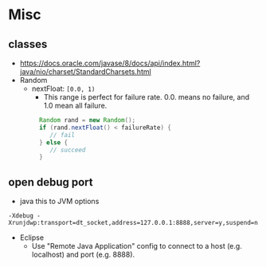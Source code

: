 # Misc
## classes
* https://docs.oracle.com/javase/8/docs/api/index.html?java/nio/charset/StandardCharsets.html
* Random
  * nextFloat: ```[0.0, 1)```
    * This range is perfect for failure rate. 0.0. means no failure, and 1.0 mean all failure.
    ```java
      Random rand = new Random();
      if (rand.nextFloat() < failureRate) {
         // fail
      } else {
         // succeed
      }
    ```

## open debug port
* java this to JVM options
```
-Xdebug -Xrunjdwp:transport=dt_socket,address=127.0.0.1:8888,server=y,suspend=n
```
* Eclipse
  * Use "Remote Java Application" config to connect to a host (e.g. localhost) and port (e.g. 8888).
